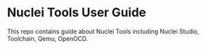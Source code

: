 # Nuclei Tools User Guide

This repo contains guide about Nuclei Tools including Nuclei Studio, Toolchain, Qemu, OpenOCD.

